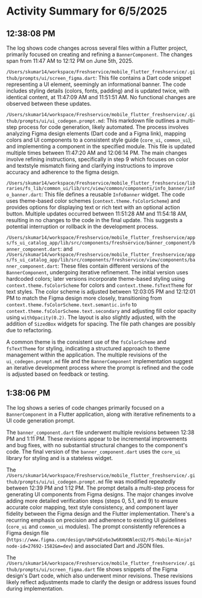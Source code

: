 # Activity Summary for 6/5/2025

## 12:38:08 PM
The log shows code changes across several files within a Flutter project, primarily focused on creating and refining a `BannerComponent`.  The changes span from 11:47 AM to 12:12 PM on June 5th, 2025.

`/Users/skumar14/workspace/Freshservice/mobile_flutter_freshservice/.github/prompts/ui/screen_figma.dart`: This file contains a Dart code snippet representing a UI element, seemingly an informational banner.  The code includes styling details (colors, fonts, padding) and is updated twice, with identical content, at 11:47:09 AM and 11:51:51 AM.  No functional changes are observed between these updates.

`/Users/skumar14/workspace/Freshservice/mobile_flutter_freshservice/.github/prompts/ui/ui_codegen.prompt.md`: This markdown file outlines a multi-step process for code generation, likely automated.  The process involves analyzing Figma design elements (Dart code and a Figma link), mapping colors and UI components to a consistent style guide (`core_ui`, `common_ui`), and implementing a component in the specified module. This file is updated multiple times between 11:47:20 AM and 12:06:14 PM. The main changes involve refining instructions, specifically in step 9 which focuses on color and textstyle mismatch fixing and clarifying instructions to improve accuracy and adherence to the figma design.

`/Users/skumar14/workspace/Freshservice/mobile_flutter_freshservice/libraries/fs_lib/common_ui/lib/src/view/common/components/info_banner/info_banner.dart`: This file defines a reusable `InfoBanner` widget.  The code uses theme-based color schemes (`context.theme.fsColorScheme`) and provides options for displaying text or rich text with an optional action button. Multiple updates occurred between 11:51:28 AM and 11:54:18 AM, resulting in  no changes to the code in the final update. This suggests a potential interruption or rollback in the development process.


`/Users/skumar14/workspace/Freshservice/mobile_flutter_freshservice/apps/fs_ui_catalog_app/lib/src/components/freshservice/banner_component/banner_component.dart`: and `/Users/skumar14/workspace/Freshservice/mobile_flutter_freshservice/apps/fs_ui_catalog_app/lib/src/components/freshservice/view/components/banner_component.dart`: These files contain different versions of the `BannerComponent`, undergoing iterative refinement. The initial version uses hardcoded colors; later versions incorporate theme-based styling using `context.theme.fsColorScheme` for colors and `context.theme.fsTextTheme` for text styles. The color scheme is adjusted between 12:03:05 PM and 12:12:01 PM to match the Figma design more closely, transitioning from `context.theme.fsColorScheme.text.semantic.info` to `context.theme.fsColorScheme.text.secondary` and adjusting fill color opacity using `withOpacity(0.2)`.  The layout is also slightly adjusted, with the addition of `SizedBox` widgets for spacing.  The file path changes are possibly due to refactoring.

A common theme is the consistent use of the `fsColorScheme` and `fsTextTheme` for styling, indicating a structured approach to theme management within the application.  The multiple revisions of the `ui_codegen.prompt.md` file and the `BannerComponent` implementation suggest an iterative development process where the prompt is refined and the code is adjusted based on feedback or testing.


## 1:38:06 PM
The log shows a series of code changes primarily focused on a `BannerComponent` in a Flutter application, along with iterative refinements to a UI code generation prompt.

The `banner_component.dart` file underwent multiple revisions between 12:38 PM and 1:11 PM.  These revisions appear to be incremental improvements and bug fixes, with no substantial structural changes to the component's code.  The final version of the `banner_component.dart`  uses the `core_ui` library for styling and is a stateless widget.

The `/Users/skumar14/workspace/Freshservice/mobile_flutter_freshservice/.github/prompts/ui/ui_codegen.prompt.md` file was modified repeatedly between 12:39 PM and 1:12 PM. The prompt details a multi-step process for generating UI components from Figma designs.  The major changes involve adding more detailed verification steps (steps 0, 5.1, and 9) to ensure accurate color mapping, text style consistency, and component layer fidelity between the Figma design and the Flutter implementation.  There's a recurring emphasis on precision and adherence to existing UI guidelines (`core_ui` and `common_ui` modules). The prompt consistently references a Figma design file (`https://www.figma.com/design/UmPsGEv6o3w6RXHONlecU2/FS-Mobile-Ninja?node-id=27692-1582&m=dev`) and associated Dart and JSON files.

The `/Users/skumar14/workspace/Freshservice/mobile_flutter_freshservice/.github/prompts/ui/screen_figma.dart` file shows snippets of the Figma design's Dart code, which also underwent minor revisions.  These revisions likely reflect adjustments made to clarify the design or address issues found during implementation.
